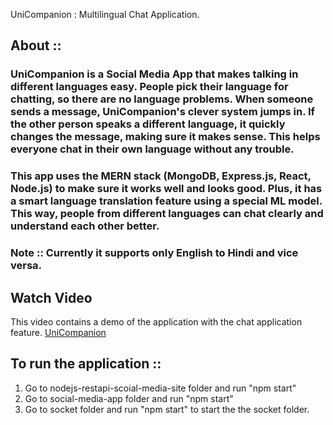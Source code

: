UniCompanion : Multilingual Chat Application. 
## About :: 
### UniCompanion is a Social Media App that makes talking in different languages easy. People pick their language for chatting, so there are no language problems. When someone sends a message, UniCompanion's clever system jumps in. If the other person speaks a different language, it quickly changes the message, making sure it makes sense. This helps everyone chat in their own language without any trouble.

### This app uses the MERN stack (MongoDB, Express.js, React, Node.js) to make sure it works well and looks good. Plus, it has a smart language translation feature using a special ML model. This way, people from different languages can chat clearly and understand each other better.

### Note :: Currently it supports only English to Hindi and vice versa. 

## Watch Video
This video contains a demo of the application with the chat application feature.
[UniCompanion](https://drive.google.com/file/d/1SA7OL3D2XMcm7HfP39_MzTc_14oxv9S9/view?usp=sharing)

## To run the application :: 
1. Go to nodejs-restapi-scoial-media-site folder and run "npm start"
2. Go to social-media-app folder and run "npm start"
3. Go to socket folder and run "npm start" to start the the socket folder.
